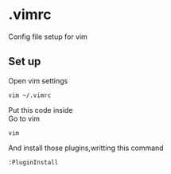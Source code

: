# .vimrc

Config file setup for vim

 ## Set up
 
Open vim settings
 
```
vim ~/.vimrc
```

Put this code inside \
Go to vim 

```
vim 
```
And install those plugins,writting this command

```
:PluginInstall 
```
